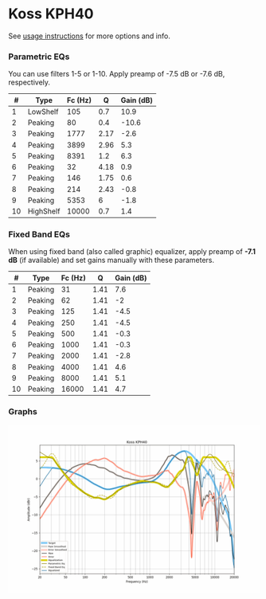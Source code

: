 # Koss KPH40
See [usage instructions](https://github.com/jaakkopasanen/AutoEq#usage) for more options and info.

### Parametric EQs
You can use filters 1-5 or 1-10. Apply preamp of -7.5 dB or -7.6 dB, respectively.

|   # | Type      |   Fc (Hz) |    Q |   Gain (dB) |
|-----|-----------|-----------|------|-------------|
|   1 | LowShelf  |       105 | 0.7  |        10.9 |
|   2 | Peaking   |        80 | 0.4  |       -10.6 |
|   3 | Peaking   |      1777 | 2.17 |        -2.6 |
|   4 | Peaking   |      3899 | 2.96 |         5.3 |
|   5 | Peaking   |      8391 | 1.2  |         6.3 |
|   6 | Peaking   |        32 | 4.18 |         0.9 |
|   7 | Peaking   |       146 | 1.75 |         0.6 |
|   8 | Peaking   |       214 | 2.43 |        -0.8 |
|   9 | Peaking   |      5353 | 6    |        -1.8 |
|  10 | HighShelf |     10000 | 0.7  |         1.4 |

### Fixed Band EQs
When using fixed band (also called graphic) equalizer, apply preamp of **-7.1 dB** (if available) and set gains manually with these parameters.

|   # | Type    |   Fc (Hz) |    Q |   Gain (dB) |
|-----|---------|-----------|------|-------------|
|   1 | Peaking |        31 | 1.41 |         7.6 |
|   2 | Peaking |        62 | 1.41 |        -2   |
|   3 | Peaking |       125 | 1.41 |        -4.5 |
|   4 | Peaking |       250 | 1.41 |        -4.5 |
|   5 | Peaking |       500 | 1.41 |        -0.3 |
|   6 | Peaking |      1000 | 1.41 |        -0.3 |
|   7 | Peaking |      2000 | 1.41 |        -2.8 |
|   8 | Peaking |      4000 | 1.41 |         4.6 |
|   9 | Peaking |      8000 | 1.41 |         5.1 |
|  10 | Peaking |     16000 | 1.41 |         4.7 |

### Graphs
![](./Koss%20KPH40.png)
